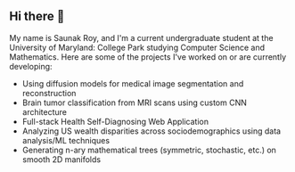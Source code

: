 ## Hi there 👋

My name is Saunak Roy, and I'm a current undergraduate student at the University of Maryland: College Park studying Computer Science and Mathematics. Here are some of the projects I've worked on or are currently developing:

* Using diffusion models for medical image segmentation and reconstruction
* Brain tumor classification from MRI scans using custom CNN architecture
* Full-stack Health Self-Diagnosing Web Application
* Analyzing US wealth disparities across sociodemographics using data analysis/ML techniques
* Generating n-ary mathematical trees (symmetric, stochastic, etc.) on smooth 2D manifolds
<!--
**saunakroy/saunakroy** is a ✨ _special_ ✨ repository because its `README.md` (this file) appears on your GitHub profile.

Here are some ideas to get you started:

- 🔭 I’m currently working on ...
- 🌱 I’m currently learning ...
- 👯 I’m looking to collaborate on ...
- 🤔 I’m looking for help with ...
- 💬 Ask me about ...
- 📫 How to reach me: ...
- 😄 Pronouns: ...
- ⚡ Fun fact: ...
-->
